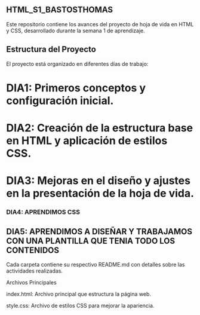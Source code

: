 ## HTML_S1_BASTOSTHOMAS

 


 

Este repositorio contiene los avances del proyecto de hoja de vida en HTML y CSS, desarrollado durante la semana 1 de aprendizaje.
 


 

 ## Estructura del Proyecto
 


 

El proyecto está organizado en diferentes días de trabajo:
 


 

 # DIA1: Primeros conceptos y configuración inicial.
 


 

 # DIA2: Creación de la estructura base en HTML y aplicación de estilos CSS.
 


 

# DIA3: Mejoras en el diseño y ajustes en la presentación de la hoja de vida.



### DIA4: APRENDIMOS CSS


## DIA5: APRENDIMOS A DISEÑAR  Y TRABAJAMOS CON UNA PLANTILLA QUE TENIA TODO LOS CONTENIDOS
 


 

Cada carpeta contiene su respectivo README.md con detalles sobre las actividades realizadas.
 


 

Archivos Principales
 


 

index.html: Archivo principal que estructura la página web.
 


 

style.css: Archivo de estilos CSS para mejorar la apariencia.
